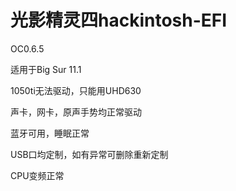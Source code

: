 # 光影精灵四hackintosh-EFI

OC0.6.5

适用于Big Sur 11.1

1050ti无法驱动，只能用UHD630

声卡，网卡，原声手势均正常驱动

蓝牙可用，睡眠正常

USB口均定制，如有异常可删除重新定制

CPU变频正常
